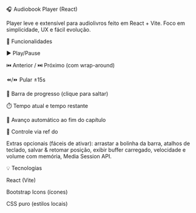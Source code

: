 🎧 Audiobook Player (React)

Player leve e extensível para audiolivros feito em React + Vite. Foco em simplicidade, UX e fácil evolução.

🚀 Funcionalidades

▶️ Play/Pause

⏮️ Anterior / ⏭️ Próximo (com wrap-around)

⏪/⏩ Pular ±15s

🧭 Barra de progresso (clique para saltar)

⏱️ Tempo atual e tempo restante

🔁 Avanço automático ao fim do capítulo

🎯 Controle via ref do <audio>

Extras opcionais (fáceis de ativar): arrastar a bolinha da barra, atalhos de teclado, salvar & retomar posição, exibir buffer carregado, velocidade e volume com memória, Media Session API.

💡 Tecnologias

React (Vite)

Bootstrap Icons (ícones)

CSS puro (estilos locais)